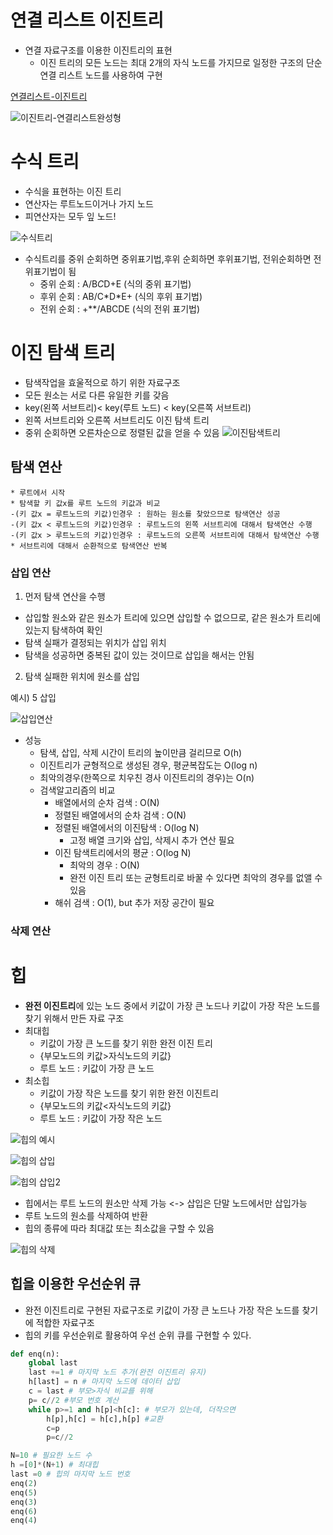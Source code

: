 # 연결 리스트 이진트리
* 연결 자료구조를 이용한 이진트리의 표현
    * 이진 트리의 모든 노드는 최대 2개의 자식 노드를 가지므로 일정한 구조의 단순 연결 리스트 노드를 사용하여 구현

[연결리스트-이진트리](../%EC%9D%B4%EB%AF%B8%EC%A7%80/240221/%EC%9D%B4%EC%A7%84%ED%8A%B8%EB%A6%AC-%EC%97%B0%EA%B2%B0%EB%A6%AC%EC%8A%A4%ED%8A%B8.PNG)

![이진트리-연결리스트완성형](../%EC%9D%B4%EB%AF%B8%EC%A7%80/240221/%EC%9D%B4%EC%A7%84%ED%8A%B8%EB%A6%AC-%EC%97%B0%EA%B2%B0.PNG)

# 수식 트리
* 수식을 표현하는 이진 트리
* 연산자는 루트노드이거나 가지 노드
* 피연산자는 모두 잎 노드!

![수식트리](../%EC%9D%B4%EB%AF%B8%EC%A7%80/240221/%EC%88%98%EC%8B%9D%ED%8A%B8%EB%A6%AC.PNG)

* 수식트리를 중위 순회하면 중위표기법,후위 순회하면 후위표기법, 전위순회하면 전위표기법이 됨
    * 중위 순회 : A/B*C*D+E (식의 중위 표기법)
    * 후위 순회 : AB/C\*D\*E+ (식의 후위 표기법)
    * 전위 순회 : +\*\*/ABCDE (식의 전위 표기법)

# 이진 탐색 트리
* 탐색작업을 효울적으로 하기 위한 자료구조
* 모든 원소는 서로 다른 유일한 키를 갖음
* key(왼쪽 서브트리)< key(루트 노드) < key(오른쪽 서브트리)
* 왼쪽 서브트리와 오른쪽 서브트리도 이진 탐색 트리
* 중위 순회하면 오른차순으로 정렬된 값을 얻을 수 있음
![이진탐색트리](../%EC%9D%B4%EB%AF%B8%EC%A7%80/240221/%EC%9D%B4%EC%A7%84%ED%83%90%EC%83%89%ED%8A%B8%EB%A6%AC.PNG)

## 탐색 연산
    * 루트에서 시작
    * 탐색할 키 값x를 루트 노드의 키값과 비교
    -(키 값x = 루트노드의 키값)인경우 : 원하는 원소를 찾았으므로 탐색연산 성공
    -(키 값x < 루트노드의 키값)인경우 : 루트노드의 왼쪽 서브트리에 대해서 탐색연산 수행
    -(키 값x > 루트노드의 키값)인경우 : 루트노드의 오른쪽 서브트리에 대해서 탐색연산 수행
    * 서브트리에 대해서 순환적으로 탐색연산 반복

### 삽입 연산
1) 먼저 탐색 연산을 수행
- 삽입할 원소와 같은 원소가 트리에 있으면 삽입할 수 없으므로, 같은 원소가 트리에 있는지 탐색하여 확인
- 탐색 실패가 결정되는 위치가 삽입 위치
- 탐색을 성공하면 중복된 값이 있는 것이므로 삽입을 해서는 안됨
2) 탐색 실패한 위치에 원소를 삽입

예시) 5 삽입

![삽입연산](../%EC%9D%B4%EB%AF%B8%EC%A7%80/240221/%EC%82%BD%EC%9E%85%EC%97%B0%EC%82%B0%EC%98%88%EC%8B%9C.PNG)

* 성능
    * 탐색, 삽입, 삭제 시간이 트리의 높이만큼 걸리므로 O(h)
    * 이진트리가 균형적으로 생성된 경우, 평균복잡도는 O(log n)
    * 최악의경우(한쪽으로 치우친 경사 이진트리의 경우)는 O(n)
    * 검색알고리즘의 비교
        * 배열에서의 순차 검색 : O(N)
        * 정렬된 배열에서의 순차 검색 : O(N)
        * 정렬된 배열에서의 이진탐색 : O(log N)
            - 고정 배열 크기와 삽입, 삭제시 추가 연산 필요
        * 이진 탐색트리에서의 평균 : O(log N)
            - 최악의 경우 : O(N)
            - 완전 이진 트리 또는 균형트리로 바꿀 수 있다면 최악의 경우를 없앨 수 있음
        * 해쉬 검색 : O(1), but 추가 저장 공간이 필요

### 삭제 연산


# 힙
* **완전 이진트리**에 있는 노드 중에서 키값이 가장 큰 노드나 키값이 가장 작은 노드를 찾기 위해서 만든 자료 구조
* 최대힙
    * 키값이 가장 큰 노드를 찾기 위한 완전 이진 트리
    * {부모노드의 키값>자식노드의 키값}
    * 루트 노드 : 키값이 가장 큰 노드
* 최소힙
    * 키값이 가장 작은 노드를 찾기 위한 완전 이진트리
    * {부모노드의 키값<자식노드의 키값}
    * 루트 노드 : 키값이 가장 작은 노드
    
![힙의 예시](<../이미지/240221/힙의 예시.PNG>)

![힙의 삽입](<../이미지/240221/힙의 삽입.PNG>)

![힙의 삽입2](<../이미지/240221/힙의 삽입2.PNG>)


* 힙에서는 루트 노드의 원소만 삭제 가능 <-> 삽입은 단말 노드에서만 삽입가능
* 루트 노드의 원소를 삭제하여 반환
* 힙의 종류에 따라 최대값 또는 최소값을 구할 수 있음

![힙의 삭제](<../이미지/240221/힙의 삭제.PNG>)

## 힙을 이용한 우선순위 큐
* 완전 이진트리로 구현된 자료구조로 키값이 가장 큰 노드나 가장 작은 노드를 찾기에 적합한 자료구조
* 힙의 키를 우선순위로 활용하여 우선 순위 큐를 구현할 수 있다.


```py
def enq(n):
    global last
    last +=1 # 마지막 노드 추가(완전 이진트리 유지)
    h[last] = n # 마지막 노드에 데이터 삽입
    c = last # 부모>자식 비교를 위해
    p= c//2 #부모 번호 계산
    while p>=1 and h[p]<h[c]: # 부모가 있는데, 더작으면
        h[p],h[c] = h[c],h[p] #교환
        c=p
        p=c//2

N=10 # 필요한 노드 수
h =[0]*(N+1) # 최대힙
last =0 # 힙의 마지막 노드 번호
enq(2)
enq(5)
enq(3)
enq(6)
enq(4)



```